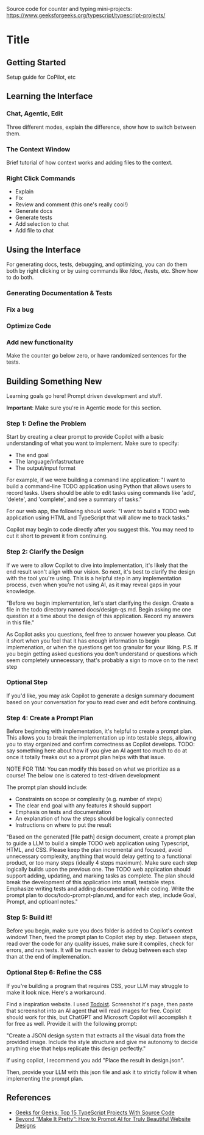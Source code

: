 Source code for counter and typing mini-projects: https://www.geeksforgeeks.org/typescript/typescript-projects/

# Title

## Getting Started

Setup guide for CoPilot, etc

## Learning the Interface

### Chat, Agentic, Edit

Three different modes, explain the difference, show how to switch between them.

### The Context Window

Brief tutorial of how context works and adding files to the context.

### Right Click Commands

- Explain
- Fix
- Review and comment (this one's really cool!)
- Generate docs
- Generate tests
- Add selection to chat
- Add file to chat

## Using the Interface

For generating docs, tests, debugging, and optimizing, you can do them both by right clicking or by using commands like /doc, /tests, etc. Show how to do both.

### Generating Documentation & Tests

### Fix a bug

### Optimize Code

### Add new functionality

Make the counter go below zero, or have randomized sentences for the tests.

## Building Something New

Learning goals go here! Prompt driven development and stuff.

**Important**: Make sure you're in Agentic mode for this section.

### Step 1: Define the Problem

Start by creating a clear prompt to provide Copilot with a basic understanding of what you want to implement. Make sure to specify:

- The end goal
- The language/infastructure
- The output/input format

For example, if we were building a command line application:
"I want to build a command-line TODO application using Python that allows users to record tasks. Users should be able to edit tasks using commands like 'add', 'delete', and 'complete', and see a summary of tasks."

For our web app, the following should work:
"I want to build a TODO web application using HTML and TypeScript that will allow me to track tasks."

Copilot may begin to code directly after you suggest this. You may need to cut it short to prevent it from continuing.

### Step 2: Clarify the Design

If we were to allow Copilot to dive into implementation, it's likely that the end result won't align with our vision. So next, it's best to clarify the design with the tool you're using. This is a helpful step in any implementation process, even when you're not using AI, as it may reveal gaps in your knowledge.

"Before we begin implementation, let's start clarifying the design. Create a file in the todo directory named docs/design-qs.md. Begin asking me one question at a time about the design of this application. Record my answers in this file."

As Copilot asks you questions, feel free to answer however you please. Cut it short when you feel that it has enough information to begin implemenation, or when the questions get too granular for your liking.
P.S. If you begin getting asked questions you don't understand or questions which seem completely unnecessary, that's probably a sign to move on to the next step

### Optional Step

If you'd like, you may ask Copilot to generate a design summary document based on your conversation for you to read over and edit before continuing.

### Step 4: Create a Prompt Plan

Before beginning with implementation, it's helpful to create a prompt plan. This allows you to break the implementation up into testable steps, allowing you to stay organized and confirm correctness as Copilot develops. TODO: say something here about how if you give an AI agent too much to do at once it totally freaks out so a prompt plan helps with that issue.

NOTE FOR TIM: You can modify this based on what we prioritize as a course! The below one is catered to test-driven development

The prompt plan should include:

- Constraints on scope or complexity (e.g. number of steps)
- The clear end goal with any features it should support
- Emphasis on tests and documentation
- An explanation of how the steps should be logically connected
- Instructions on where to put the result

"Based on the generated [file path] design document, create a prompt plan to guide a LLM to build a simple TODO web application using Typescript, HTML, and CSS. Please keep the plan incremental and focused, avoid unnecessary complexity, anything that would delay getting to a functional product, or too many steps (ideally 4 steps maximum). Make sure each step logically builds upon the previous one. The TODO web application should support adding, updating, and marking tasks as complete. The plan should break the development of this application into small, testable steps. Emphasize writing tests and adding documentation while coding. Write the prompt plan to docs/todo-prompt-plan.md, and for each step, include Goal, Prompt, and optioanl notes."

### Step 5: Build it!

Before you begin, make sure you docs folder is added to Copilot's context window! Then, feed the prompt plan to Copilot step by step. Between steps, read over the code for any quality issues, make sure it compiles, check for errors, and run tests. It will be much easier to debug between each step than at the end of implemenation.

### Optional Step 6: Refine the CSS

If you're building a program that requires CSS, your LLM may struggle to make it look nice. Here's a workaround.

Find a inspiration website. I used [Todoist](https://www.todoist.com/task-management). Screenshot it's page, then paste that screenshot into an AI agent that will read images for free. Copilot should work for this, but ChatGPT and Microsoft Copilot will accomplish it for free as well. Provide it with the following prompt:

"Create a JSON design system that extracts all the visual data from the provided image. Include the style structure and give me autonomy to decide anything else that helps replicate this design perfectly."

If using copilot, I recommend you add "Place the result in design.json".

Then, provide your LLM with this json file and ask it to strictly follow it when implementing the prompt plan.

## References

- [Geeks for Geeks: Top 15 TypeScript Projects With Source Code](https://www.markdownguide.org/basic-syntax/#links)
- [Beyond “Make It Pretty”: How to Prompt AI for Truly Beautiful Website Designs](https://medium.com/@rijuldahiya/beyond-make-it-pretty-how-to-prompt-ai-for-truly-beautiful-website-designs-74ec4c4b859e)

